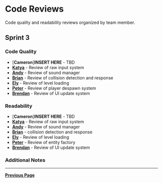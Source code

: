 # Code Reviews

Code quality and readability reviews organized by team member.

## Sprint 3

### Code Quality

- [**Cameron**]**INSERT HERE** - TBD
- [**Katya**](CodeQuality/KatyaCodeQuality2.md) - Review of raw input system
- [**Andy**](CodeQuality/AndyCodeQualitySprint3.md) - Review of sound manager
- [**Brian**](CodeQuality/BrianCodeQualitySprint3.md) - Review of collision detection and response
- [**Ely**](CodeQuality/ElyCodeQualitySprint3.md) - Review of level loading
- [**Peter**](CodeQuality/PeterCodeReviewSprint3.md) - Review of player despawn system
- [**Brendan**](CodeQuality/BrendanCodeQualitySprint3.md) - Review of UI update system

### Readability

- [**Cameron**]**INSERT HERE** - TBD
- [**Katya**](Readability/KatyaReadability2.md) - Review of raw input system
- [**Andy**](Readability/AndyReadabilitySprint3.md) - Review of sound manager
- [**Brian**](Readability/BrianReadabilitySprint3.md) - collision detection and response
- [**Ely**](Readability/ElyReadabilitySprint3.md) - Review of level loading
- [**Peter**](Readability/PeterReadabilityReveiwSprint3.md) - Review of entity factory
- [**Brendan**](Readability/BrendanReadabilitySprint3.md) - Review of UI update system

### Additional Notes

---

[**Previous Page**](../README.md)
